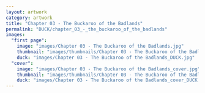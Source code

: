 ```yaml
---
layout: artwork
category: artwork
title: "Chapter 03 - The Buckaroo of the Badlands"
permalink: "DUCK/chapter_03_-_the_buckaroo_of_the_badlands"
images:
  "first page":
    image: "images/Chapter 03 - The Buckaroo of the Badlands.jpg"
    thumbnail: "images/thumbnails/Chapter 03 - The Buckaroo of the Badlands.jpg"
    duck: "images/Chapter 03 - The Buckaroo of the Badlands_DUCK.jpg"
  "cover":
    image: "images/Chapter 03 - The Buckaroo of the Badlands_cover.jpg"
    thumbnail: "images/thumbnails/Chapter 03 - The Buckaroo of the Badlands_cover.jpg"
    duck: "images/Chapter 03 - The Buckaroo of the Badlands_cover_DUCK.jpg"
---
```


